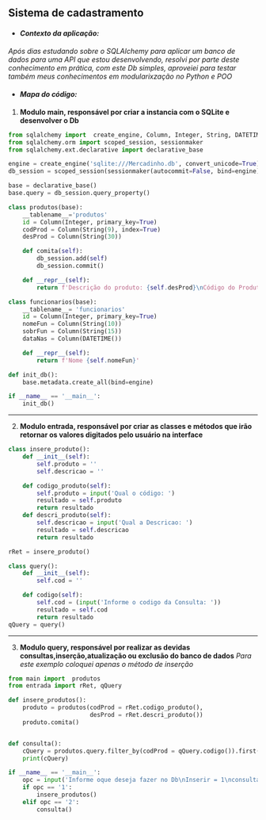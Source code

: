 ## Sistema de cadastramento

* #### *Contexto da aplicação:*

*Após dias estudando sobre o SQLAlchemy para aplicar um banco de dados para uma API que estou desenvolvendo, resolvi por parte deste conhecimento em prática, com este Db simples, aproveiei para testar também meus conhecimentos em modularixzação no Python e POO*

* #### *Mapa do código:*

1. **Modulo main, responsável por criar a instancia com o SQLite e desenvolver o Db**

```Python
from sqlalchemy import  create_engine, Column, Integer, String, DATETIME
from sqlalchemy.orm import scoped_session, sessionmaker
from sqlalchemy.ext.declarative import declarative_base

engine = create_engine('sqlite:///Mercadinho.db', convert_unicode=True)
db_session = scoped_session(sessionmaker(autocommit=False, bind=engine))

base = declarative_base()
base.query = db_session.query_property()

class produtos(base):
    __tablename__='produtos'
    id = Column(Integer, primary_key=True)
    codProd = Column(String(9), index=True)
    desProd = Column(String(30))

    def comita(self):
        db_session.add(self)
        db_session.commit()

    def __repr__(self):
        return f'Descrição do produto: {self.desProd}\nCódigo do Produto: {self.codProd}'

class funcionarios(base):
    __tablename__= 'funcionarios'
    id = Column(Integer, primary_key=True)
    nomeFun = Column(String(10))
    sobrFun = Column(String(15))
    dataNas = Column(DATETIME())

    def __repr__(self):
        return f'Nome {self.nomeFun}'

def init_db():
    base.metadata.create_all(bind=engine)

if __name__ == '__main__':
    init_db()
```

****

2. **Modulo entrada, responsável por criar as classes e métodos que irão retornar os valores digitados pelo usuário na interface**

```Python
class insere_produto():
    def __init__(self):
        self.produto = ''
        self.descricao = ''

    def codigo_produto(self):
        self.produto = input('Qual o código: ')
        resultado = self.produto
        return resultado
    def descri_produto(self):
        self.descricao = input('Qual a Descricao: ')
        resultado = self.descricao
        return resultado

rRet = insere_produto()

class query():
    def __init__(self):
        self.cod = ''

    def codigo(self):
        self.cod = (input('Informe o codigo da Consulta: '))
        resultado = self.cod
        return resultado
qQuery = query()
```
****

3. **Modulo query, responsável por realizar as devidas consultas,inserção,atualização ou exclusão do banco de dados**
*Para este exemplo coloquei apenas o método de inserção*

```Python
from main import  produtos
from entrada import rRet, qQuery

def insere_produtos():
    produto = produtos(codProd = rRet.codigo_produto(),
                       desProd = rRet.descri_produto())
    produto.comita()


def consulta():
    cQuery = produtos.query.filter_by(codProd = qQuery.codigo()).first()
    print(cQuery)

if __name__ == '__main__':
    opc = input('Informe oque deseja fazer no Db\nInserir = 1\nconsultar = 2\n')
    if opc == '1':
        insere_produtos()
    elif opc == '2':
        consulta()





```